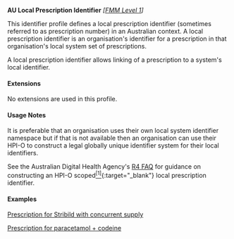 **AU Local Prescription Identifier**  *[[FMM Level 1](guidance.html)]*

This identifier profile defines a local prescription identifier (sometimes referred to as prescription number) in an Australian context. A local prescription identifier is an organisation's identifier for a prescription in that organisation's local system set of prescriptions.

A local prescription identifier allows linking of a prescription to a system's local identifier.


#### Extensions

No extensions are used in this profile.


#### Usage Notes

It is preferable that an organisation uses their own local system identifier namespace but if that is not available then an organisation can use their HPI-O to construct a legal globally unique identifier system for their local identifiers. 

See the Australian Digital Health Agency's [R4 FAQ](https://github.com/AuDigitalHealth/ci-fhir-r4/wiki/Frequently-Asked-Questions) for guidance on constructing an HPI-O scoped[<sup>[1]</sup>](http://ns.electronichealth.net.au/id/hpio-scoped/prescription/1.0/index.html){:target="_blank"} local prescription identifier.


#### Examples

[Prescription for Stribild  with concurrent supply](MedicationRequest-medicationrequest-example1.html)

[Prescription for paracetamol + codeine](MedicationRequest-medicationrequest-example0.html)